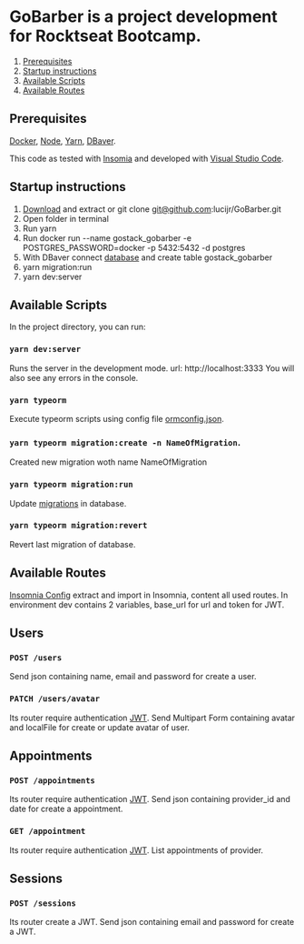 # GoBarber is a project development for Rocktseat Bootcamp.
  
  1. [Prerequisites](https://github.com/lucijr/GoBarber/blob/main/README.md#prerequisites)
  2. [Startup instructions](https://github.com/lucijr/GoBarber/blob/main/README.md#startup-instructions)
  3. [Available Scripts](https://github.com/lucijr/GoBarber/blob/main/README.md#available-scripts)
  4. [Available Routes](https://github.com/lucijr/GoBarber/blob/main/README.md#available-routes)
  
## Prerequisites

  [Docker](https://docs.docker.com/engine/install/), [Node](https://nodejs.org/en/download/), [Yarn](https://classic.yarnpkg.com/en/docs/install), [DBaver](https://dbeaver.io/download/).
  
  This code as tested with [Insomia](https://insomnia.rest/download/core/?) and developed with [Visual Studio Code](https://code.visualstudio.com/download).  

## Startup instructions 

  1. [Download](https://github.com/lucijr/GoBarber/archive/main.zip) and extract or git clone git@github.com:lucijr/GoBarber.git
  2. Open folder in terminal
  3. Run yarn
  4. Run docker run --name gostack_gobarber -e POSTGRES_PASSWORD=docker -p 5432:5432 -d postgres
  5. With DBaver connect [database](https://github.com/lucijr/GoBarber/blob/main/ormconfig.json) and create table gostack_gobarber
  6. yarn migration:run
  7. yarn dev:server

## Available Scripts

  In the project directory, you can run:
  
### `yarn dev:server`

  Runs the server in the development mode.
  url: http://localhost:3333
  You will also see any errors in the console.

### `yarn typeorm`

  Execute typeorm scripts using config file [ormconfig.json](https://github.com/lucijr/GoBarber/blob/main/ormconfig.json).

### `yarn typeorm migration:create -n NameOfMigration`.

  Created new migration woth name NameOfMigration

### `yarn typeorm migration:run`

  Update [migrations]((https://github.com/lucijr/GoBarber/tree/main/src/database/migrations)) in database.

### `yarn typeorm migration:revert`

  Revert last migration of database.
  
## Available Routes

  [Insomnia Config](https://github.com/lucijr/GoBarber/archive/Insomnia.zip) extract and import in Insomnia, content all used routes.
  In environment dev contains 2 variables, base_url for url and token for JWT.

## Users

### `POST /users`

  Send json containing name, email and password for create a user.  

### `PATCH /users/avatar`

  Its router require authentication [JWT](https://github.com/lucijr/GoBarber/blob/main/README.md#post-sessions).
  Send Multipart Form containing avatar and localFile for create or update avatar of user.  

## Appointments

### `POST /appointments`
  
  Its router require authentication [JWT](https://github.com/lucijr/GoBarber/blob/main/README.md#post-sessions).
  Send json containing provider_id and date for create a appointment.  

### `GET /appointment`

  Its router require authentication [JWT](https://github.com/lucijr/GoBarber/blob/main/README.md#post-sessions).
  List appointments of provider.  

## Sessions

### `POST /sessions`
  
  Its router create a JWT.
  Send json containing email and password for create a JWT.  
